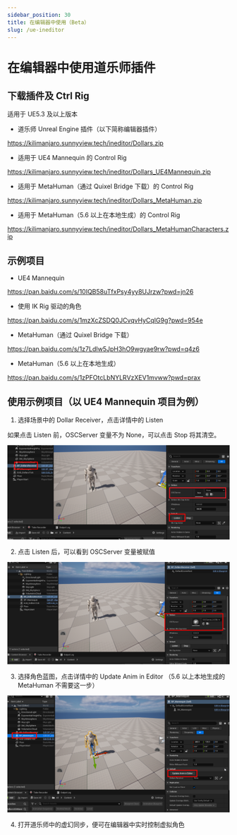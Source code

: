 ```yaml
---
sidebar_position: 30
title: 在编辑器中使用（Beta）
slug: /ue-ineditor
---	
```

# 在编辑器中使用道乐师插件

## 下载插件及 Ctrl Rig

适用于 UE5.3 及以上版本

- 道乐师 Unreal Engine 插件（以下简称编辑器插件）

https://kilimanjaro.sunnyview.tech/ineditor/Dollars.zip

- 适用于 UE4 Mannequin 的 Control Rig

https://kilimanjaro.sunnyview.tech/ineditor/Dollars_UE4Mannequin.zip

- 适用于 MetaHuman（通过 Quixel Bridge 下载）的 Control Rig

https://kilimanjaro.sunnyview.tech/ineditor/Dollars_MetaHuman.zip

- 适用于 MetaHuman（5.6 以上在本地生成）的 Control Rig

https://kilimanjaro.sunnyview.tech/ineditor/Dollars_MetaHumanCharacters.zip

## 示例项目

- UE4 Mannequin

https://pan.baidu.com/s/10IQB58uTfxPsy4yy8UJrzw?pwd=jn26

- 使用 IK Rig 驱动的角色

https://pan.baidu.com/s/1mzXcZSDQ0JCvqvHyCqIG9g?pwd=954e

- MetaHuman（通过 Quixel Bridge 下载）

https://pan.baidu.com/s/1z7LdIw5JpH3hO9wgyae9rw?pwd=q4z6

- MetaHuman（5.6 以上在本地生成）

https://pan.baidu.com/s/1zPFOtcLbNYLRVzXEV1mvww?pwd=prax

## 使用示例项目（以 UE4 Mannequin 项目为例）

1. 选择场景中的 Dollar Receiver，点击详情中的 Listen

如果点击 Listen 前，OSCServer 变量不为 None，可以点击 Stop 将其清空。

![](../../img/2025_06_06_20_22_05.png)

2. 点击 Listen 后，可以看到 OSCServer 变量被赋值

![](../../img/2025_06_06_20_24_15.png)

3. 选择角色蓝图，点击详情中的 Update Anim in Editor （5.6 以上本地生成的 MetaHuman 不需要这一步）

![](../../img/2025_06_06_20_25_12.png)

4. 打开道乐师中的虚幻同步，便可在编辑器中实时控制虚拟角色